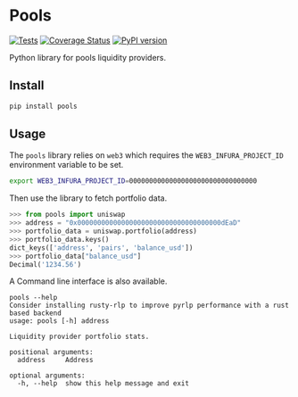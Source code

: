 # Pools

[![Tests](https://github.com/AndreMiras/libpools/workflows/Tests/badge.svg?branch=develop)](https://github.com/AndreMiras/libpools/actions?query=workflow%3ATests)
[![Coverage Status](https://coveralls.io/repos/github/AndreMiras/libpools/badge.svg?branch=develop)](https://coveralls.io/github/AndreMiras/libpools?branch=develop)
[![PyPI version](https://badge.fury.io/py/pools.svg)](https://badge.fury.io/py/pools)

Python library for pools liquidity providers.

## Install
```sh
pip install pools
```

## Usage
The `pools` library relies on `web3` which requires the `WEB3_INFURA_PROJECT_ID` environment variable to be set.
```sh
export WEB3_INFURA_PROJECT_ID=00000000000000000000000000000000
```
Then use the library to fetch portfolio data.
```python
>>> from pools import uniswap
>>> address = "0x000000000000000000000000000000000000dEaD"
>>> portfolio_data = uniswap.portfolio(address)
>>> portfolio_data.keys()
dict_keys(['address', 'pairs', 'balance_usd'])
>>> portfolio_data["balance_usd"]
Decimal('1234.56')
```
A Command line interface is also available.
```text
pools --help
Consider installing rusty-rlp to improve pyrlp performance with a rust based backend
usage: pools [-h] address

Liquidity provider portfolio stats.

positional arguments:
  address     Address

optional arguments:
  -h, --help  show this help message and exit
```
